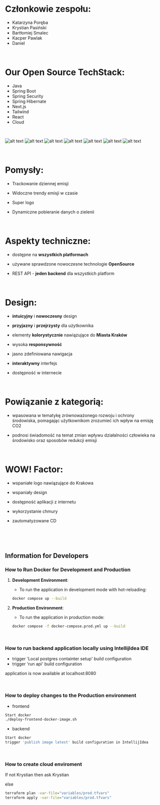 # Członkowie zespołu:
- Katarzyna Poręba  
- Krystian Pasiński
- Bartłomiej Smalec
- Kacper Pawlak
- Daniel 

<br />

# Our Open Source TechStack:
- Java
- Spring Boot
- Spring Security
- Spring Hibernate
- Next.js 
- Tailwind
- React
- Cloud


<br />


![alt text](./resources/Slide%204_3%20-%201.png)
![alt text](./resources/Slide%204_3%20-%202.png)
![alt text](./resources/Slide%204_3%20-%203.png)
![alt text](./resources/Slide%204_3%20-%204.png)
![alt text](./resources/Slide%204_3%20-%205.png)
![alt text](./resources/Slide%204_3%20-%206.png)
![alt text](./resources/Slide%204_3%20-%207.png)

<br />

# Pomysły:

  - Trackowanie dziennej emisji

  - Widoczne trendy emisji w czasie

  - Super logo

  - Dynamiczne pobieranie danych o zielenii

<br />

# Aspekty techniczne:

  - dostępne na **wszystkich platformach**

  - używane sprawdzone nowoczesne technologie **OpenSource**

  - REST API - **jeden backend** dla wszystkich platform

<br />

# Design:

  - **intuicyjny** i **nowoczesny** design

  - **przyjazny** i **przejrzysty** dla użytkownika

  - elementy **kolorystycznie** nawiązujące do **Miasta Kraków**

  - wysoka **responsywność**

  - jasno zdefiniowana nawigacja

  - **interaktywny** interfejs

  - dostępność w internecie

<br />

# Powiązanie z kategorią: 

  - wpasowana w tematykę zrównoważonego rozwoju i ochrony środowiska, pomagając użytkownikom zrozumieć ich wpływ na emisję CO2

  - podnosi świadomość na temat zmian wpływu działalności człowieka na środowisko oraz sposobów redukcji emisji

<br />

# WOW! Factor:

  - wspaniałe logo nawiązujące do Krakowa

  - wspaniały design

  - dostępność aplikacji z internetu

  - wykorzystanie chmury

  - zautomatyzowane CD



<br/>
<br/>
<br/>

## Information for Developers


### How to Run Docker for Development and Production

1. **Development Environment**:

   - To run the application in development mode with hot-reloading:

   ```bash
   docker compose up --build
   ```

2. **Production Environment**:

   - To run the application in production mode:

   ```bash
   docker compose -f docker-compose.prod.yml up --build
   ```

</br>

### How to run backend application locally using IntellijIdea IDE
   - trigger 'Local postgres containter setup' build configuration
   - trigger 'run api' build configuration
   
   application is now available at localhost:8080

</br>

### How to deploy changes to the Production environment
   - frontend

   ```bash
   Start docker
   ./deploy-frontend-docker-image.sh
   ```

   - backend
   ```bash
   Start docker
   trigger 'publish image latest' build configuration in IntellijIdea
   ```
   

</br>

### How to create cloud enviroment
   If not Krystian then ask Krystian

   else 
   ```bash
   terraform plan -var-file="variables/prod.tfvars"  
   terraform apply -var-file="variables/prod.tfvars"  
   ```

